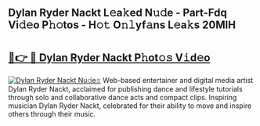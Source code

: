 ## Dylan Ryder Nackt L𝚎a𝚔ed N𝚞𝚍e - Part-Fdq Vi𝚍𝚎o P𝚑𝚘tos - H𝚘𝚝 O𝚗𝚕yf𝚊ns L𝚎a𝚔s 20MlH

# <h2><a href="http://kf8dvw.oniu.top/?m=Dylan+Ryder+Nackt">🔗👉 🔴 Dylan Ryder Nackt P𝚑ot𝚘𝚜 V𝚒d𝚎o</a></h2>

[![Dylan Ryder Nackt Nu𝚍e𝚜](https://i.imgur.com/0qMVB7G.gif)](http://kf8dvw.oniu.top/?m=Dylan+Ryder+Nackt)
Web-based entertainer and digital media artist Dylan Ryder Nackt, acclaimed for publishing dance and lifestyle tutorials through solo and collaborative dance acts and compact clips. Inspiring musician Dylan Ryder Nackt, celebrated for their ability to move and inspire others through their music.  

